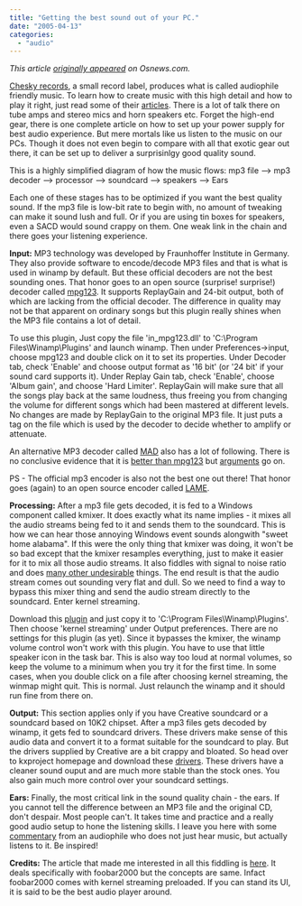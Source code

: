 ```yaml
---
title: "Getting the best sound out of your PC."
date: "2005-04-13"
categories: 
  - "audio"
---
```


_This article [originally appeared](http://www.osnews.com/story.php?news_id=10324) on Osnews.com._

[Chesky records](http://www.chesky.com/), a small record label, produces what is called audiophile friendly music. To learn how to create music with this high detail and how to play it right, just read some of their [articles](http://www.chesky.com/Articles/body_library.cfm). There is a lot of talk there on tube amps and stereo mics and horn speakers etc. Forget the high-end gear, there is one complete article on how to set up your power supply for best audio experience. But mere mortals like us listen to the music on our PCs. Though it does not even begin to compare with all that exotic gear out there, it can be set up to deliver a surprisinlgy good quality sound.

This is a highly simplified diagram of how the music flows: mp3 file --> mp3 decoder --> processor --> soundcard --> speakers --> Ears

Each one of these stages has to be optimized if you want the best quality sound. If the mp3 file is low-bit rate to begin with, no amount of tweaking can make it sound lush and full. Or if you are using tin boxes for speakers, even a SACD would sound crappy on them. One weak link in the chain and there goes your listening experience.

**Input:** MP3 technology was developed by Fraunhoffer Institute in Germany. They also provide software to encode/decode MP3 files and that is what is used in winamp by default. But these official decoders are not the best sounding ones. That honor goes to an open source (surprise! surprise!) decoder called [mpg123](http://www3.cypress.ne.jp/otachan/in_mpg123.html). It supports ReplayGain and 24-bit output, both of which are lacking from the official decoder. The difference in quality may not be that apparent on ordinary songs but this plugin really shines when the MP3 file contains a lot of detail.

To use this plugin, Just copy the file 'in\_mpg123.dll' to 'C:\\Program Files\\Winamp\\Plugins' and launch winamp. Then under Preferences->input, choose mpg123 and double click on it to set its properties. Under Decoder tab, check 'Enable' and choose output format as '16 bit' (or '24 bit' if your sound card supports it). Under Replay Gain tab, check 'Enable', choose 'Album gain', and choose 'Hard Limiter'. ReplayGain will make sure that all the songs play back at the same loudness, thus freeing you from changing the volume for different songs which had been mastered at different levels. No changes are made by ReplayGain to the original MP3 file. It just puts a tag on the file which is used by the decoder to decide whether to amplify or attenuate.

An alternative MP3 decoder called [MAD](http://www.mars.org/home/rob/proj/mpeg/mad-plugin/) also has a lot of following. There is no conclusive evidence that it is [better than mpg123](http://handhelds.org/pipermail/ipaq/2000-September/000896.html) but [arguments](http://www.hydrogenaudio.org/forums/lofiversion/index.php/t4794.html) go on.

PS - The official mp3 encoder is also not the best one out there! That honor goes (again) to an open source encoder called [LAME](http://lame.sourceforge.net).

**Processing:** After a mp3 file gets decoded, it is fed to a Windows component called kmixer. It does exactly what its name implies - it mixes all the audio streams being fed to it and sends them to the soundcard. This is how we can hear those annoying Windows event sounds alongwith "sweet home alabama". If this were the only thing that kmixer was doing, it won't be so bad except that the kmixer resamples everything, just to make it easier for it to mix all those audio streams. It also fiddles with signal to noise ratio and does [many other undesirable](http://www6.head-fi.org/forums/showthread.php?t=77185) things. The end result is that the audio stream comes out sounding very flat and dull. So we need to find a way to bypass this mixer thing and send the audio stream directly to the soundcard. Enter kernel streaming.

Download this [plugin](http://www.cs.indiana.edu/~cshei/out_ks.dll) and just copy it to 'C:\\Program Files\\Winamp\\Plugins'. Then choose 'kernel streaming' under Output preferences. There are no settings for this plugin (as yet). Since it bypasses the kmixer, the winamp volume control won't work with this plugin. You have to use that little speaker icon in the task bar. This is also way too loud at normal volumes, so keep the volume to a minimum when you try it for the first time. In some cases, when you double click on a file after choosing kernel streaming, the winmap might quit. This is normal. Just relaunch the winamp and it should run fine from there on.

**Output:** This section applies only if you have Creative soundcard or a soundcard based on 10K2 chipset. After a mp3 files gets decoded by winamp, it gets fed to soundcard drivers. These drivers make sense of this audio data and convert it to a format suitable for the soundcard to play. But the drivers supplied by Creative are a bit crappy and bloated. So head over to kxproject homepage and download these [drivers](http://kxproject.lugosoft.com/index.php?language=en). These drivers have a cleaner sound ouput and are much more stable than the stock ones. You also gain much more control over your soundcard settings.

**Ears:** Finally, the most critical link in the sound quality chain - the ears. If you cannot tell the difference between an MP3 file and the original CD, don't despair. Most people can't. It takes time and practice and a really good audio setup to hone the listening skills. I leave you here with some [commentary](http://www.fix-it.org/thread418.html) from an audiophile who does not just hear music, but actually listens to it. Be inspired!

**Credits:** The article that made me interested in all this fiddling is [here](http://www.fix-it.org/thread441.html). It deals specifically with foobar2000 but the concepts are same. Infact foobar2000 comes with kernel streaming preloaded. If you can stand its UI, it is said to be the best audio player around.
